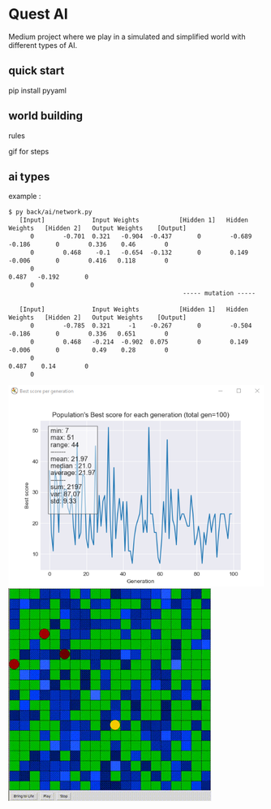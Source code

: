 # Quest AI

Medium project where we play in a simulated and simplified world with different types of AI.

## quick start
pip install pyyaml

## world building
rules

gif for steps


## ai types

example :
```
$ py back/ai/network.py
   [Input]             Input Weights           [Hidden 1]   Hidden Weights   [Hidden 2]   Output Weights    [Output]
      0        -0.701  0.321   -0.904  -0.437       0        -0.689  -0.186       0        0.336    0.46        0
      0        0.468    -0.1   -0.654  -0.132       0        0.149   -0.006       0        0.416   0.118        0
      0                                                                                    0.487   -0.192       0
      0
                                                ----- mutation -----

   [Input]             Input Weights           [Hidden 1]   Hidden Weights   [Hidden 2]   Output Weights    [Output]
      0        -0.785  0.321     -1    -0.267       0        -0.504  -0.186       0        0.336   0.651        0
      0        0.468   -0.214  -0.902  0.075        0        0.149   -0.006       0         0.49    0.28        0
      0                                                                                    0.487    0.14        0
      0

```


![Best score per generation](img/best_score_per_generation.PNG)
![Quest AI gif](img/quest_ai.gif)
